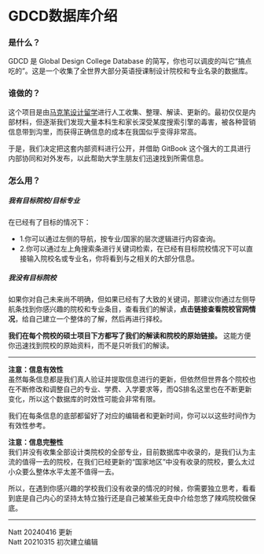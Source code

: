 # GDCD数据库介绍  

### 是什么？    

GDCD 是 Global Design College Database 的简写，你也可以调皮的叫它“搞点吃的”。这是一个收集了全世界大部分英语授课制设计院校和专业名录的数据库。  

### 谁做的？  

这个项目是由[马克笔设计留学](http://www.makebi.com.cn)进行人工收集、整理、解读、更新的。最初仅仅是内部材料，但逐渐我们发现大量本科生和家长深受某度搜索引擎的毒害，被各种营销信息带到沟里，而获得正确信息的成本在我国似乎变得非常高。  

于是，我们决定把这套内部资料进行公开，并借助 GitBook 这个强大的工具进行内部协同和对外发布，以此帮助大学生朋友们迅速找到所需信息。  

### 怎么用？  

##### **我有目标院校/目标专业**  

在已经有了目标的情况下：  
- 1.你可以通过左侧的导航，按专业/国家的层次逻辑进行内容查询。    
- 2.你可以通过左上角搜索条进行关键词检索，在已经有目标院校情况下可以直接输入院校名或专业名，你将看到与之相关的大部分信息。  

##### **我没有目标院校**  

如果你对自己未来尚不明确，但如果已经有了大致的关键词，那建议你通过左侧导航条找到你感兴趣的院校和专业条目，查看我们的解读，**点击链接查看院校官网情况**，给自己建立一个整体的了解，然后再进行择校。  

**我们在每个院校的硕士项目下方都写了我们的解读和院校的原始链接。** 这能方便你迅速找到院校的原始资料，而不是只听我们的解读。

---
**注意：信息有效性**  
虽然每条信息都是我们真人验证并提取信息进行的更新，但依然但世界各个院校也在不断修改和调整自己的专业、学费、入学要求等，而QS排名这里也在不断更新变化，所以这个数据库的时效性可能会非常有限。  

我们在每条信息的底部都留好了对应的编辑者和更新时间，你可以以这些时间作为有效性参考。


**注意：信息完整性**  
我们并没有收集全部设计类院校的全部专业，目前数据库中收录的，是我们认为主流的值得一去的院校，在我们已经更新的“国家地区”中没有收录的院校，要么太过小众要么整体水平太差不值得一去。  

所以，在遇到你感兴趣的学校我们没有收录的情况的时候，你需要独立思考，看看到底是自己内心的坚持太特立独行还是自己被某些无良中介给忽悠了辣鸡院校做保底。  


---
Natt 20240416 更新  
Natt 20210315 初次建立编辑
